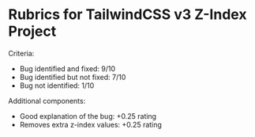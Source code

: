# Rubrics for TailwindCSS v3 Z-Index Project

Criteria:
- Bug identified and fixed: 9/10
- Bug identified but not fixed: 7/10
- Bug not identified: 1/10

Additional components:
- Good explanation of the bug: +0.25 rating
- Removes extra z-index values: +0.25 rating
